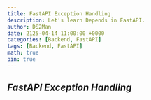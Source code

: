 ```yaml
---
title: FastAPI Exception Handling
description: Let's learn Depends in FastAPI.
author: DS2Man
date: 2125-04-14 11:00:00 +0000
categories: [Backend, FastAPI]
tags: [Backend, FastAPI]
math: true
pin: true
---
```


## *FastAPI Exception Handling*


